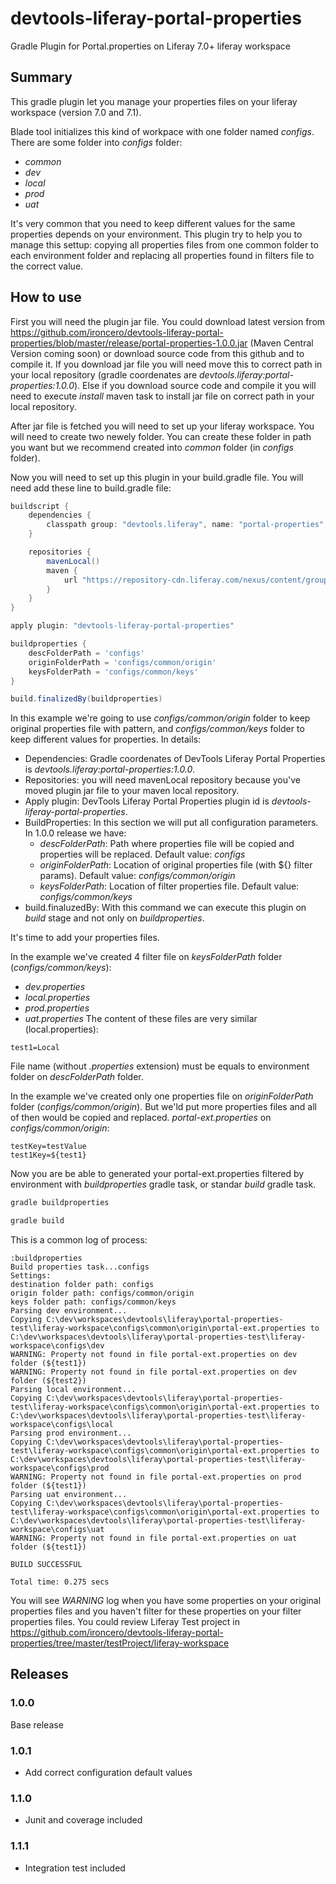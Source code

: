 # devtools-liferay-portal-properties
Gradle Plugin for Portal.properties on Liferay 7.0+ liferay workspace

## Summary
This gradle plugin let you manage your properties files on your liferay workspace (version 7.0 and 7.1).

Blade tool initializes this kind of workpace with one folder named _configs_. There are some folder into _configs_ folder:
* _common_
* _dev_
* _local_
* _prod_
* _uat_

It's very common that you need to keep different values for the same properties depends on your environment. This plugin try to help you to manage this settup: copying all properties files from one common folder to each environment folder and replacing all properties found in filters file to the correct value.

## How to use
First you will need the plugin jar file. You could download latest version from https://github.com/ironcero/devtools-liferay-portal-properties/blob/master/release/portal-properties-1.0.0.jar (Maven Central Version coming soon) or download source code from this github and to compile it.
If you download jar file you will need move this to correct path in your local repository (gradle coordenates are _devtools.liferay:portal-properties:1.0.0_). Else if you download source code and compile it you will need to execute _install_ maven task to install jar file on correct path in your local repository.

After jar file is fetched you will need to set up your liferay workspace. You will need to create two newely folder. You can create these folder in path you want but we recommend created into _common_ folder (in _configs_ folder).

Now you will need to set up this plugin in your build.gradle file. You will need add these line to build.gradle file:
```gradle
buildscript {
    dependencies {
        classpath group: "devtools.liferay", name: "portal-properties", version: "1.0.0"
    }

    repositories {
		mavenLocal()
		maven {
			url "https://repository-cdn.liferay.com/nexus/content/groups/public"
		}
	}
}

apply plugin: "devtools-liferay-portal-properties"

buildproperties {
    descFolderPath = 'configs'
    originFolderPath = 'configs/common/origin'
    keysFolderPath = 'configs/common/keys'
}

build.finalizedBy(buildproperties)
```
In this example we're going to use _configs/common/origin_ folder to keep original properties file with pattern, and _configs/common/keys_ folder to keep different values for properties.
In details:
* Dependencies: Gradle coordenates of DevTools Liferay Portal Properties is _devtools.liferay:portal-properties:1.0.0_.
* Repositories: you will need mavenLocal repository because you've moved plugin jar file to your maven local repository.
* Apply plugin: DevTools Liferay Portal Properties plugin id is _devtools-liferay-portal-properties_.
* BuildProperties: In this section we will put all configuration parameters. In 1.0.0 release we have:
  * _descFolderPath_: Path where properties file will be copied and properties will be replaced. Default value: _configs_
  * _originFolderPath_: Location of original properties file (with ${} filter params). Default value: _configs/common/origin_
  * _keysFolderPath_: Location of filter properties file. Default value: _configs/common/keys_
* build.finaluzedBy: With this command we can execute this plugin on _build_ stage and not only on _buildproperties_.

It's time to add your properties files. 

In the example we've created 4 filter file on _keysFolderPath_ folder (_configs/common/keys_):
* _dev.properties_
* _local.properties_
* _prod.properties_
* _uat.properties_
The content of these files are very similar (local.properties):
```local.properties
test1=Local
```
File name (without _.properties_ extension) must be equals to environment folder on _descFolderPath_ folder.

In the example we've created only one properties file on _originFolderPath_ folder (_configs/common/origin_). But we'ld put more properties files and all of then would be copied and replaced.
_portal-ext.properties_ on _configs/common/origin_:
```portal-ext.properties
testKey=testValue
test1Key=${test1}
```

Now you are be able to generated your portal-ext.properties filtered by environment with _buildproperties_ gradle task, or standar _build_ gradle task.
```bash
gradle buildproperties
```
```bash
gradle build
```

This is a common log of process:
```log
:buildproperties
Build properties task...configs
Settings: 
destination folder path: configs
origin folder path: configs/common/origin
keys folder path: configs/common/keys
Parsing dev environment...
Copying C:\dev\workspaces\devtools\liferay\portal-properties-test\liferay-workspace\configs\common\origin\portal-ext.properties to C:\dev\workspaces\devtools\liferay\portal-properties-test\liferay-workspace\configs\dev
WARNING: Property not found in file portal-ext.properties on dev folder (${test1})
WARNING: Property not found in file portal-ext.properties on dev folder (${test2})
Parsing local environment...
Copying C:\dev\workspaces\devtools\liferay\portal-properties-test\liferay-workspace\configs\common\origin\portal-ext.properties to C:\dev\workspaces\devtools\liferay\portal-properties-test\liferay-workspace\configs\local
Parsing prod environment...
Copying C:\dev\workspaces\devtools\liferay\portal-properties-test\liferay-workspace\configs\common\origin\portal-ext.properties to C:\dev\workspaces\devtools\liferay\portal-properties-test\liferay-workspace\configs\prod
WARNING: Property not found in file portal-ext.properties on prod folder (${test1})
Parsing uat environment...
Copying C:\dev\workspaces\devtools\liferay\portal-properties-test\liferay-workspace\configs\common\origin\portal-ext.properties to C:\dev\workspaces\devtools\liferay\portal-properties-test\liferay-workspace\configs\uat
WARNING: Property not found in file portal-ext.properties on uat folder (${test1})

BUILD SUCCESSFUL

Total time: 0.275 secs
```

You will see _WARNING_ log when you have some properties on your original properties files and you haven't filter for these properties on your filter properties files.
You could review Liferay Test project in https://github.com/ironcero/devtools-liferay-portal-properties/tree/master/testProject/liferay-workspace

## Releases
### 1.0.0
Base release
### 1.0.1
* Add correct configuration default values
### 1.1.0
* Junit and coverage included
### 1.1.1
* Integration test included
